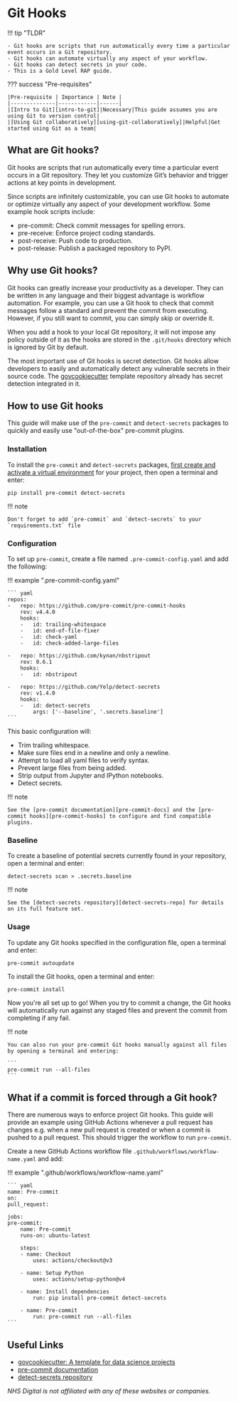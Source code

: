 # Git Hooks

!!! tip "TLDR"

    - Git hooks are scripts that run automatically every time a particular event occurs in a Git repository.
    - Git hooks can automate virtually any aspect of your workflow.
    - Git hooks can detect secrets in your code.
    - This is a Gold Level RAP guide.

??? success "Pre-requisites"

    |Pre-requisite | Importance | Note |
    |--------------|------------|------|
    |[Intro to Git][intro-to-git]|Necessary|This guide assumes you are using Git to version control|
    |[Using Git collaboratively][using-git-collaboratively]|Helpful|Get started using Git as a team|

## What are Git hooks?

Git hooks are scripts that run automatically every time a particular event occurs in a Git repository. They let you customize Git’s behavior and trigger actions at key points in development.

Since scripts are infinitely customizable, you can use Git hooks to automate or optimize virtually any aspect of your development workflow. Some example hook scripts include:

- pre-commit: Check commit messages for spelling errors.
- pre-receive: Enforce project coding standards.
- post-receive: Push code to production.
- post-release: Publish a packaged repository to PyPI.

## Why use Git hooks?

Git hooks can greatly increase your productivity as a developer. They can be written in any language and their biggest advantage is workflow automation. For example, you can use a Git hook to check that commit messages follow a standard and prevent the commit from executing. However, if you still want to commit, you can simply skip or override it.

When you add a hook to your local Git repository, it will not impose any policy outside of it as the hooks are stored in the `.git/hooks` directory which is ignored by Git by default.

The most important use of Git hooks is secret detection. Git hooks allow developers to easily and automatically detect any vulnerable secrets in their source code. The [govcookiecutter][govcookiecutter-repo] template repository already has secret detection integrated in it.

## How to use Git hooks

This guide will make use of the `pre-commit` and `detect-secrets` packages to quickly and easily use "out-of-the-box" pre-commit plugins.

### Installation

To install the `pre-commit` and `detect-secrets` packages, [first create and activate a virtual environment][venv] for your project, then open a terminal and enter:

``` 
pip install pre-commit detect-secrets
```

!!! note

    Don't forget to add `pre-commit` and `detect-secrets` to your `requirements.txt` file

### Configuration

To set up `pre-commit`, create a file named `.pre-commit-config.yaml` and add the following:

!!! example ".pre-commit-config.yaml"

    ``` yaml
    repos:
    -   repo: https://github.com/pre-commit/pre-commit-hooks
        rev: v4.4.0
        hooks:
        -   id: trailing-whitespace
        -   id: end-of-file-fixer
        -   id: check-yaml
        -   id: check-added-large-files

    -   repo: https://github.com/kynan/nbstripout
        rev: 0.6.1
        hooks:
        -   id: nbstripout

    -   repo: https://github.com/Yelp/detect-secrets
        rev: v1.4.0
        hooks:
        -   id: detect-secrets
            args: ['--baseline', '.secrets.baseline']
    ```

This basic configuration will:

- Trim trailing whitespace.
- Make sure files end in a newline and only a newline.
- Attempt to load all yaml files to verify syntax.
- Prevent large files from being added.
- Strip output from Jupyter and IPython notebooks.
- Detect secrets.

!!! note

    See the [pre-commit documentation][pre-commit-docs] and the [pre-commit hooks][pre-commit-hooks] to configure and find compatible plugins.

### Baseline

To create a baseline of potential secrets currently found in your repository, open a terminal and enter:

```
detect-secrets scan > .secrets.baseline
```

!!! note

    See the [detect-secrets repository][detect-secrets-repo] for details on its full feature set.

### Usage

To update any Git hooks specified in the configuration file, open a terminal and enter:

```
pre-commit autoupdate
```

To install the Git hooks, open a terminal and enter:

```
pre-commit install
```

Now you're all set up to go! When you try to commit a change, the Git hooks will automatically run against any staged files and prevent the commit from completing if any fail.

!!! note

    You can also run your pre-commit Git hooks manually against all files by opening a terminal and entering:

    ```
    pre-commit run --all-files
    ```

## What if a commit is forced through a Git hook?

There are numerous ways to enforce project Git hooks. This guide will provide an example using GitHub Actions whenever a pull request has changes e.g. when a new pull request is created or when a commit is pushed to a pull request. This should trigger the workflow to run `pre-commit`.

Create a new GitHub Actions workflow file `.github/workflows/workflow-name.yaml` and add:

!!! example ".github/workflows/workflow-name.yaml"

    ``` yaml
    name: Pre-commit
    on:
    pull_request:

    jobs:
    pre-commit:
        name: Pre-commit
        runs-on: ubuntu-latest

        steps:
        - name: Checkout
            uses: actions/checkout@v3

        - name: Setup Python
            uses: actions/setup-python@v4

        - name: Install dependencies
            run: pip install pre-commit detect-secrets

        - name: Pre-commit
            run: pre-commit run --all-files        
    ```

## Useful Links

- [govcookiecutter: A template for data science projects][govcookiecutter-blog]
- [pre-commit documentation][pre-commit-docs]
- [detect-secrets repository][detect-secrets-repo]

*NHS Digital is not affiliated with any of these websites or companies.*

[intro-to-git]: ./intro-to-git.md
[using-git-collaboratively]: ./using-git-collaboratively.md
[govcookiecutter-repo]: https://github.com/best-practice-and-impact/govcookiecutter
[python-website]: https://www.python.org/
[git-website]: https://git-scm.com/
[venv]: ../python/virtual-environments/venv.md
[pre-commit-docs]: https://pre-commit.com/
[pre-commit-hooks]: https://pre-commit.com/hooks.html
[detect-secrets-repo]: https://github.com/Yelp/detect-secrets
[govcookiecutter-blog]: https://dataingovernment.blog.gov.uk/2021/07/20/govcookiecutter-a-template-for-data-science-projects/
